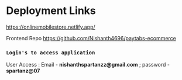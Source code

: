 # Deployment Links

<a href="https://onlinemobilestore.netlify.app/">https://onlinemobilestore.netlify.app/ </a>

<p>Frontend Repo <a href="https://github.com/Nishanth4696/paytabs-ecommerce">https://github.com/Nishanth4696/paytabs-ecommerce </a></p>



### `Login's to access application`

<div><p>User Access : Email - <b>nishanthspartanzz@gmail.com</b> ; password - <b> spartanz@07 </b> </p> </div>

